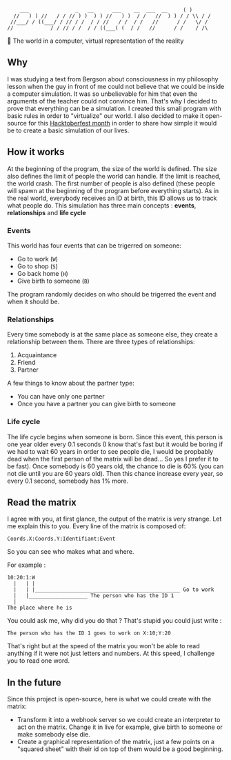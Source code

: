 ```
    ___               _   __      ___    __  ___  __     ( )       
  //   ) ) //   / / // ) )  ) ) //   ) )  / /   //  ) ) / / \\ / / 
 //___/ / ((___/ / // / /  / / //   / /  / /   //      / /   \/ /  
//            / / // / /  / / ((___( (  / /   //      / /    / /\
```

🔌 The world in a computer, virtual representation of the reality

## Why
I was studying a text from Bergson about consciousness in my philosophy lesson when the guy in front of me could not believe that we could be inside a computer simulation. It was so unbelievable for him that even the arguments of the teacher could not convince him. That's why I decided to prove that everything can be a simulation. I created this small program with basic rules in order to "virtualize" our world.
I also decided to make it open-source for this [Hacktoberfest month](https://hacktoberfest.digitalocean.com/) in order to share how simple it would be to create a basic simulation of our lives.

## How it works
At the beginning of the program, the size of the world is defined. The size also defines the limit of people the world can handle. If the limit is reached, the world crash. The first number of people is also defined (these people will spawn at the beginning of the program before everything starts). As in the real world, everybody receives an ID at birth, this ID allows us to track what people do.
This simulation has three main concepts : **events**,  **relationships** and **life cycle**

### Events
This world has four events that can be trigerred on someone:

* Go to work (`W`)
* Go to shop (`S`)
* Go back home (`H`)
* Give birth to someone (`B`)

The program randomly decides on who should be trigerred the event and when it should be.

### Relationships
Every time somebody is at the same place as someone else, they create a relationship between them. There are three types of relationships:
1. Acquaintance 
2. Friend
3. Partner

A few things to know about the partner type:
* You can have only one partner
* Once you have a partner you can give birth to someone

### Life cycle
The life cycle begins when someone is born. Since this event, this person is one year older every 0.1 seconds (I know that's fast but it would be boring if we had to wait 60 years in order to see people die, I would be propbably dead when the first person of the matrix will be dead... So yes I prefer it to be fast). Once somebody is 60 years old, the chance to die is 60% (you can not die until you are 60 years old). Then this chance increase every year, so every 0.1 second, somebody has 1% more.

## Read the matrix

I agree with you, at first glance, the output of the matrix is very strange. Let me explain this to you.
Every line of the matrix is composed of:
```
Coords.X:Coords.Y:Identifiant:Event
```

So you can see who makes what and where.

For example :
```
10:20:1:W
  |   | |
  |   | |_______________________________________________ Go to work
  |   |___________________ The person who has the ID 1
  |
The place where he is
```

You could ask me, why did you do that ? That's stupid you could just write :
```
The person who has the ID 1 goes to work on X:10;Y:20
```

That's right but at the speed of the matrix you won't be able to read anything if it were not just letters and numbers. At this speed, I challenge you to read one word.

## In the future
Since this project is open-source, here is what we could create with the matrix:

* Transform it into a webhook server so we could create an interpreter to act on the matrix. Change it in live for example, give birth to someone or make somebody else die.
* Create a graphical representation of the matrix, just a few points on a "squared sheet" with their id on top of them would be a good beginning.